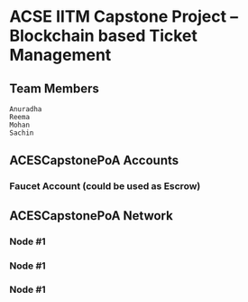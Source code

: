 ACSE IITM Capstone Project – Blockchain based Ticket Management
===============================================================

## Team Members

    Anuradha
    Reema
    Mohan
    Sachin

## ACESCapstonePoA Accounts

### Faucet Account (could be used as Escrow)



## ACESCapstonePoA Network



### Node #1



### Node #1



### Node #1
